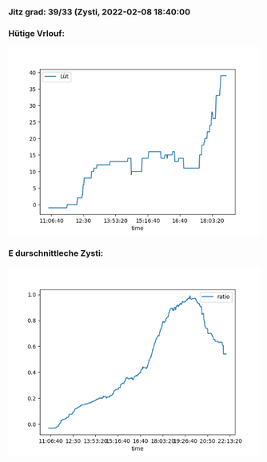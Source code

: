 ### Jitz grad: 39/33 (Zysti, 2022-02-08 18:40:00

### Hütige Vrlouf:
![Graph](Today.png)

### E durschnittleche Zysti:
![Graph](Zysti.png)